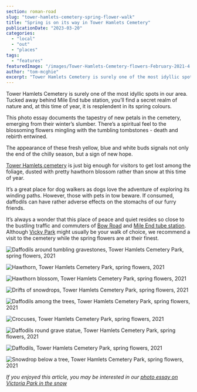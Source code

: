 ```yaml
---
section: roman-road
slug: "tower-hamlets-cemetery-spring-flower-walk"
title: "Spring is on its way in Tower Hamlets Cemetery"
publicationDate: "2023-03-20"
categories: 
  - "local"
  - "out"
  - "places"
tags: 
  - "features"
featuredImage: "/images/Tower-Hamlets-Cemetery-flowers-February-2021-4.jpg"
author: "tom-mcghie"
excerpt: "Tower Hamlets Cemetery is surely one of the most idyllic spots in our area. Tucked away behind Mile End tube station, you’ll find a secret realm of nature and, at this time of year, it is resplendent in its spring colours."
---
```


Tower Hamlets Cemetery is surely one of the most idyllic spots in our area. Tucked away behind Mile End tube station, you’ll find a secret realm of nature and, at this time of year, it is resplendent in its spring colours.

This photo essay documents the tapestry of new petals in the cemetery, emerging from their winter’s slumber. There’s a spiritual feel to the blossoming flowers mingling with the tumbling tombstones - death and rebirth entwined. 

The appearance of these fresh yellow, blue and white buds signals not only the end of the chilly season, but a sign of new hope. 

[Tower Hamlets cemetery](//romanroadlondon.com/foraging-tower-hamlets-cemetery-park-bow/) is just big enough for visitors to get lost among the foliage, dusted with pretty hawthorn blossom rather than snow at this time of year. 

It’s a great place for dog walkers as dogs love the adventure of exploring its winding paths. However, those with pets in tow beware. If consumed, daffodils can have rather adverse effects on the stomachs of our furry friends. 

It’s always a wonder that this place of peace and quiet resides so close to the bustling traffic and commuters of [Bow Road](https://romanroadlondon.com/bow-road-railway-station-history/) and [Mile End tube station](https://romanroadlondon.com/mile-end-tube-luke-agbaimoni-photographs/). Although [Vicky Park](https://romanroadlondon.com/aerial-photography-victoria-park-matt-payne/) might usually be your walk of choice, we recommend a visit to the cemetery while the spring flowers are at their finest.

![Daffodils around tumbling gravestones, Tower Hamlets Cemetery Park, spring flowers, 2021](/images/Tower-Hamlets-Cemetery-flowers-February-2021-1-1024x683.jpg)

![Hawthorn, Tower Hamlets Cemetery Park, spring flowers, 2021](/images/Tower-Hamlets-Cemetery-flowers-February-2021-2-1024x683.jpg)

![Hawthorn blossom, Tower Hamlets Cemetery Park, spring flowers, 2021](/images/Tower-Hamlets-Cemetery-flowers-February-2021-3-1024x683.jpg)

![Drifts of snowdrops, Tower Hamlets Cemetery Park, spring flowers, 2021](/images/Tower-Hamlets-Cemetery-flowers-February-2021-5.jpg)

![Daffodils among the trees, Tower Hamlets Cemetery Park, spring flowers, 2021](/images/Tower-Hamlets-Cemetery-flowers-February-2021-6.jpg)

![Crocuses, Tower Hamlets Cemetery Park, spring flowers, 2021](/images/Tower-Hamlets-Cemetery-flowers-February-2021-8-1024x683.jpg)

![Daffodils round grave statue, Tower Hamlets Cemetery Park, spring flowers, 2021](/images/Tower-Hamlets-Cemetery-flowers-February-2021-9-1024x683.jpg)

![Daffodils, Tower Hamlets Cemetery Park, spring flowers, 2021](/images/Tower-Hamlets-Cemetery-flowers-February-2021-10-1024x683.jpg)

![Snowdrop below a tree, Tower Hamlets Cemetery Park, spring flowers, 2021](/images/Tower-Hamlets-Cemetery-flowers-February-2021-11-1024x683.jpg)

_If you enjoyed this article, you may be interested in our [photo essay on Victoria Park in the snow](https://romanroadlondon.com/victoria-park-snow-photos/)_


